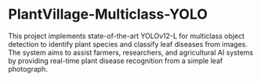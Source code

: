 # PlantVillage-Multiclass-YOLO
This project implements state-of-the-art YOLOv12-L for multiclass object detection to identify plant species and classify leaf diseases from images. The system aims to assist farmers, researchers, and agricultural AI systems by providing real-time plant disease recognition from a simple leaf photograph.
